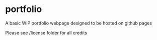# portfolio

A basic WIP portfolio webpage designed to be hosted on github pages

Please see /license folder for all credits